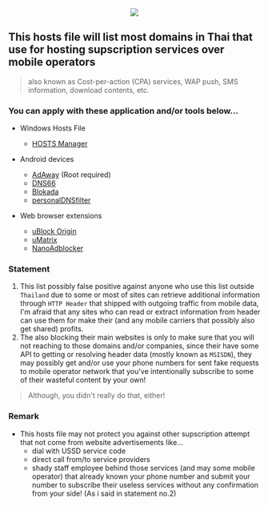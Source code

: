 <div align="center"><img src="https://github.com/kowith337/ThaiConsentHosts/raw/master/ThaiConsentHosts-repository-open-graph-template.png" /></div>

## This hosts file will list most domains in Thai that use for hosting supscription services over mobile operators
> also known as Cost-per-action (CPA) services, WAP push, SMS information, download contents, etc.

### You can apply with these application and/or tools below...
- Windows Hosts File
  - [HOSTS Manager](https://github.com/henrypp/hostsmgr)

- Android devices
  - [AdAway](https://github.com/AdAway/AdAway) (Root required)
  - [DNS66](https://github.com/julian-klode/dns66)
  - [Blokada](https://github.com/blokadaorg/blokada)
  - [personalDNSfilter](https://zenz-solutions.de/personaldnsfilter)

- Web browser extensions
  - [uBlock Origin](https://github.com/gorhill/uBlock)
  - [uMatrix](https://github.com/gorhill/uMatrix)
  - [NanoAdblocker](https://github.com/NanoAdblocker/NanoCore)

### Statement
1. This list possibly false positive against anyone who use this list outside `Thailand` due to some or most of sites can retrieve additional information through `HTTP Header` that shipped with outgoing traffic from mobile data, I'm afraid that any sites who can read or extract information from header can use them for make their (and any mobile carriers that possibly also get shared) profits.
2. The also blocking their main websites is only to make sure that you will not reaching to those domains and/or companies, since their have some API to getting or resolving header data (mostly known as `MSISDN`), they may possibly get and/or use your phone numbers for sent fake requests to mobile operator network that you've intentionally subscribe to some of their wasteful content by your own!
> Although, you didn't really do that, either!


### Remark
- This hosts file may not protect you against other supscription attempt that not come from website advertisements like...
  - dial with USSD service code
  - direct call from\/to service providers
  - shady staff employee behind those services (and may some mobile operator) that already known your phone number and submit your number to subscribe their useless services without any confirmation from your side! (As i said in statement no.2)